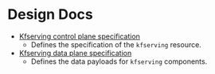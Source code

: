 
# Design Docs

 * [Kfserving control plane specification](control-plane.md)
   * Defines the specification of the `kfserving` resource.
 * [Kfserving data plane specification](data-plane.md)
   * Defines the data payloads for `kfserving` components.

